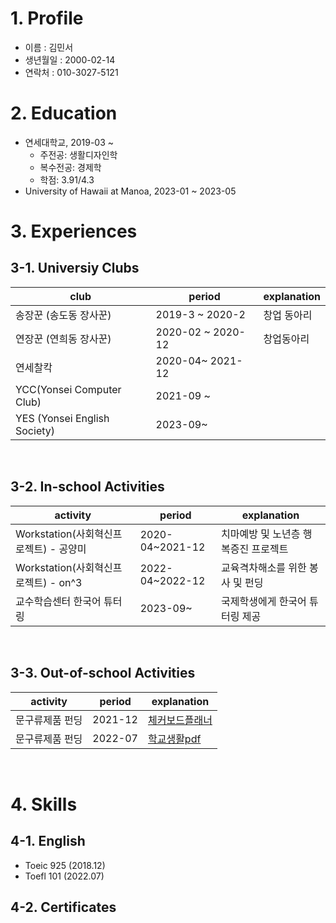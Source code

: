 # 1. Profile
* 이름 : 김민서
* 생년월일 : 2000-02-14
* 연락처 : 010-3027-5121

# 2. Education
* 연세대학교, 2019-03 ~
  * 주전공: 생활디자인학
  * 복수전공: 경제학
  * 학점: 3.91/4.3
* University of Hawaii at Manoa, 2023-01 ~ 2023-05

# 3. Experiences
## 3-1. Universiy Clubs
|club|period|explanation|
|---|---|---|
|송장꾼 (송도동 장사꾼)|2019-3 ~ 2020-2|창업 동아리
|연장꾼 (연희동 장사꾼)|2020-02 ~ 2020-12|창업동아리|
|연세찰칵|2020-04~ 2021-12||
|YCC(Yonsei Computer Club)|2021-09 ~||
|YES (Yonsei English Society)|2023-09~||

<br>

## 3-2. In-school Activities
|activity|period|explanation|
|---|---|---|
|Workstation(사회혁신프로젝트) - 공양미|2020-04~2021-12|치마예방 및 노년층 행복증진 프로젝트|
|Workstation(사회혁신프로젝트) - on^3|2022-04~2022-12|교육격차해소를 위한 봉사 및 펀딩|
|교수학습센터 한국어 튜터링|2023-09~|국제학생에게 한국어 튜터링 제공|

<br>

## 3-3. Out-of-school Activities
|activity|period|explanation|
|---|---|---|
|문구류제품 펀딩|2021-12|[체커보드플래너](https://link.tumblbug.com/qbFjvjkWeDb)|
|문구류제품 펀딩|2022-07|[학교생활pdf](https://link.tumblbug.com/unijNBoWeDb)

<br>


# 4. Skills
## 4-1. English
* Toeic 925 (2018.12)
* Toefl 101 (2022.07)
## 4-2. Certificates

<br>


